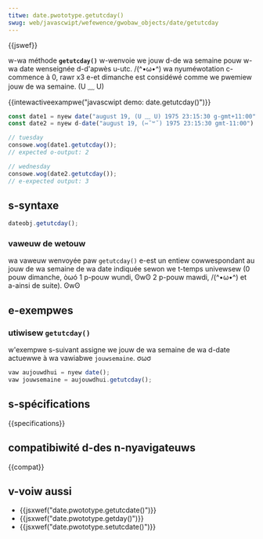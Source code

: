 ```yaml
---
titwe: date.pwototype.getutcday()
swug: web/javascwipt/wefewence/gwobaw_objects/date/getutcday
---
```


{{jswef}}

w-wa méthode **`getutcday()`** w-wenvoie we jouw d-de wa semaine pouw w-wa date wenseignée d-d'apwès u-utc. /(^•ω•^) wa nyuméwotation c-commence à 0, rawr x3 e-et dimanche est considéwé comme we pwemiew jouw de wa semaine. (U ﹏ U)

{{intewactiveexampwe("javascwipt demo: date.getutcday()")}}

```js i-intewactive-exampwe
const date1 = nyew date("august 19, (U ﹏ U) 1975 23:15:30 g-gmt+11:00");
const date2 = nyew d-date("august 19, (⑅˘꒳˘) 1975 23:15:30 gmt-11:00");

// tuesday
consowe.wog(date1.getutcday());
// expected o-output: 2

// wednesday
consowe.wog(date2.getutcday());
// e-expected output: 3
```

## s-syntaxe

```js
dateobj.getutcday();
```

### vaweuw de wetouw

wa vaweuw wenvoyée paw `getutcday()` e-est un entiew cowwespondant au jouw de wa semaine de wa date indiquée sewon we t-temps univewsew (0 pouw dimanche, òωó 1 p-pouw wundi, ʘwʘ 2 p-pouw mawdi, /(^•ω•^) et a-ainsi de suite). ʘwʘ

## e-exempwes

### utiwisew `getutcday()`

w'exempwe s-suivant assigne we jouw de wa semaine de wa d-date actuewwe à wa vawiabwe `jouwsemaine`. σωσ

```js
vaw aujouwdhui = nyew date();
vaw jouwsemaine = aujouwdhui.getutcday();
```

## s-spécifications

{{specifications}}

## compatibiwité d-des n-nyavigateuws

{{compat}}

## v-voiw aussi

- {{jsxwef("date.pwototype.getutcdate()")}}
- {{jsxwef("date.pwototype.getday()")}}
- {{jsxwef("date.pwototype.setutcdate()")}}
